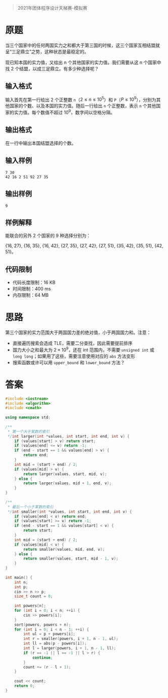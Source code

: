 >  2021年团体程序设计天梯赛-模拟赛

# 原题

当三个国家中的任何两国实力之和都大于第三国的时候，这三个国家互相结盟就呈“三足鼎立”之势，这种状态是最稳定的。

现已知本国的实力值，又给出 n 个其他国家的实力值。我们需要从这 n 个国家中找 2 个结盟，以成三足鼎立。有多少种选择呢？

## 输入格式

输入首先在第一行给出 2 个正整数 `n`（$2\leq n \leq 10^5$）和 `P`（$P\leq 10^9$），分别为其他国家的个数、以及本国的实力值。随后一行给出 `n` 个正整数，表示 `n` 个其他国家的实力值。每个数值不超过 $10^9$，数字间以空格分隔。

## 输出格式

在一行中输出本国结盟选择的个数。

## 输入样例

```
7 30
42 16 2 51 92 27 35
```

## 输出样例

```
9
```

## 样例解释

能联合的另外 2 个国家的 9 种选择分别为：

{16, 27}, {16, 35}, {16, 42}, {27, 35}, {27, 42}, {27, 51}, {35, 42}, {35, 51}, {42, 51}。

## 代码限制

- 代码长度限制：16 KB
- 时间限制：400 ms
- 内存限制：64 MB

# 思路

第三个国家的实力范围大于两国国力差的绝对值，小于两国国力和。注意：
- 直接遍历搜索会造成 TLE，需要二分查找，因此需要提前排序
- 国力大小之和最大为 $2\times 10^9$，还在 int 范围内，不需要 `unsigned int` 或 `long long`；如果用了这些，需要注意使用对应的 `abs` 方法变形
- 搜索函数或许可以用 `upper_bound` 和 `lower_bound` 方法？

# 答案

```c++
#include <iostream>  
#include <algorithm>  
#include <cmath>  
  
using namespace std;  
    
/**  
 * 第一个大于某数的索引  
 */int larger(int *values, int start, int end, int v) {  
    if (values[start] > v) return start;  
    if (values[end] <= v) return -1;  
    if (end - start == 1 && values[end] > v) {  
        return end;  
    }  
    int mid = (start + end) / 2;  
    if (values[mid] > v) {  
        return larger(values, start, mid, v);  
    } else {  
        return larger(values, mid + 1, end, v);  
    }  
}  
  
/**  
 * 最后一个小于某数的索引  
 */int smaller(int *values, int start, int end, int v) {  
    if (values[end] < v) return end;  
    if (values[start] >= v) return -1;  
    if (end - start == 1 && values[start] < v) {  
        return start;  
    }  
    int mid = (start + end) / 2;  
    if (values[mid] < v) {  
        return smaller(values, mid, end, v);  
    } else {  
        return smaller(values, start, mid - 1, v);  
    }  
}  
  
int main() {  
    int n;  
    int p;  
    cin >> n >> p;  
    size_t count = 0;  
  
    int powers[n];  
    for (int i = 0; i < n; ++i) {  
        cin >> powers[i];  
    }  
    sort(powers, powers + n);  
    for (int i = 0; i < n - 1; ++i) {  
        int ul = p + powers[i];  
        int r = smaller(powers, i + 1, n - 1, ul);  
        int ll = abs(p - powers[i]);  
        int l = larger(powers, i + 1, n - 1, ll);  
        if (r == -1 || l == -1 || l > r) {  
            continue;  
        }  
        count += (r - l + 1);  
    }  
  
    cout << count;  
    return 0;  
}
```

